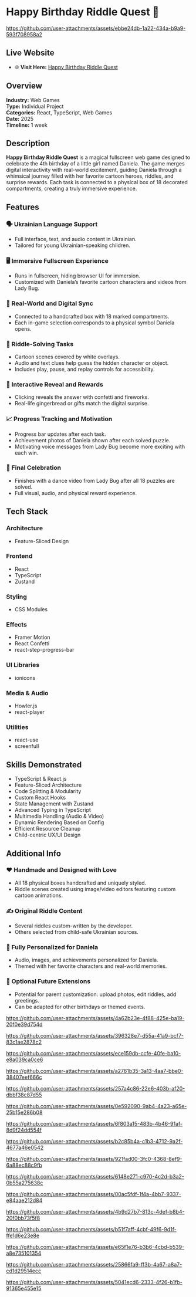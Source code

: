 # Happy Birthday Riddle Quest 🎉



https://github.com/user-attachments/assets/ebbe24db-1a22-434a-b9a9-593f708958a2



## Live Website

- 🌐 **Visit Here:** [Happy Birthday Riddle Quest](https://marynashavlak.github.io/daniela-4-years-game/)

## Overview

**Industry:** Web Games  
**Type:** Individual Project  
**Categories:** React, TypeScript, Web Games  
**Date:** 2025  
**Timeline:** 1 week  

## Description

**Happy Birthday Riddle Quest** is a magical fullscreen web game designed to celebrate the 4th birthday of a little girl named Daniela. The game merges digital interactivity with real-world excitement, guiding Daniela through a whimsical journey filled with her favorite cartoon heroes, riddles, and surprise rewards. Each task is connected to a physical box of 18 decorated compartments, creating a truly immersive experience.

## Features

### 🗣 Ukrainian Language Support

- Full interface, text, and audio content in Ukrainian.
- Tailored for young Ukrainian-speaking children.

### 🖥️ Immersive Fullscreen Experience

- Runs in fullscreen, hiding browser UI for immersion.
- Customized with Daniela’s favorite cartoon characters and videos from Lady Bug.

### 🧩 Real-World and Digital Sync

- Connected to a handcrafted box with 18 marked compartments.
- Each in-game selection corresponds to a physical symbol Daniela opens.

### 🧠 Riddle-Solving Tasks

- Cartoon scenes covered by white overlays.
- Audio and text clues help guess the hidden character or object.
- Includes play, pause, and replay controls for accessibility.

### 🎉 Interactive Reveal and Rewards

- Clicking reveals the answer with confetti and fireworks.
- Real-life gingerbread or gifts match the digital surprise.

### 📈 Progress Tracking and Motivation

- Progress bar updates after each task.
- Achievement photos of Daniela shown after each solved puzzle.
- Motivating voice messages from Lady Bug become more exciting with each win.

### 🎊 Final Celebration

- Finishes with a dance video from Lady Bug after all 18 puzzles are solved.
- Full visual, audio, and physical reward experience.

## Tech Stack

### Architecture

- Feature-Sliced Design

### Frontend

- React  
- TypeScript  
- Zustand

### Styling

- CSS Modules

### Effects

- Framer Motion  
- React Confetti  
- react-step-progress-bar

### UI Libraries

- ionicons

### Media & Audio

- Howler.js  
- react-player

### Utilities

- react-use  
- screenfull

## Skills Demonstrated

- TypeScript & React.js  
- Feature-Sliced Architecture  
- Code Splitting & Modularity  
- Custom React Hooks  
- State Management with Zustand  
- Advanced Typing in TypeScript  
- Multimedia Handling (Audio & Video)  
- Dynamic Rendering Based on Config  
- Efficient Resource Cleanup  
- Child-centric UX/UI Design  

## Additional Info

### ❤️ Handmade and Designed with Love

- All 18 physical boxes handcrafted and uniquely styled.
- Riddle scenes created using image/video editors featuring custom cartoon animations.

### ✍️ Original Riddle Content

- Several riddles custom-written by the developer.
- Others selected from child-safe Ukrainian sources.

### 🎁 Fully Personalized for Daniela

- Audio, images, and achievements personalized for Daniela.
- Themed with her favorite characters and real-world memories.

### 🔮 Optional Future Extensions

- Potential for parent customization: upload photos, edit riddles, add greetings.
- Can be adapted for other birthdays or themed events.


https://github.com/user-attachments/assets/4a62b23e-4f88-425e-ba19-20f0e39d754d

https://github.com/user-attachments/assets/396328e7-d55a-41a9-bcf7-83c1ae2878c2

https://github.com/user-attachments/assets/ece159db-ccfe-40fe-ba10-e8a039ca0ce6

https://github.com/user-attachments/assets/a2761b35-3a13-4aa7-bbe0-38407eef666c

https://github.com/user-attachments/assets/257a4c86-22e6-403b-af20-dbbf38c87d55

https://github.com/user-attachments/assets/0e592090-9ab4-4a23-a65e-25b15e286b08

https://github.com/user-attachments/assets/6f803a15-483b-4b46-91af-8d9f24dd554f

https://github.com/user-attachments/assets/b2c85b4a-c1b3-4712-9a2f-4677a46e0542

https://github.com/user-attachments/assets/921fad00-3fc0-4368-8ef9-6a88ec88c9fb

https://github.com/user-attachments/assets/6148e271-c970-4c2d-b3a2-0b55a275638c

https://github.com/user-attachments/assets/00ac5fdf-1f4a-4bb7-9337-e84aae212d84

https://github.com/user-attachments/assets/4b9d27b7-813c-4def-b8b4-20f0bb73f5f8


https://github.com/user-attachments/assets/b51f7aff-4cbf-49f6-9d1f-ffe1d6e23e8e

https://github.com/user-attachments/assets/e65f1e76-b3b6-4cbd-b539-a8e735101354

https://github.com/user-attachments/assets/25866fa9-ff3b-4a67-a8a7-cd1d29514ecc

https://github.com/user-attachments/assets/5041ecd6-2333-4f26-b1fb-91365e455e15



